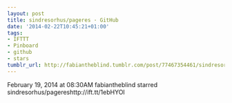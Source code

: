 ```yaml
---
layout: post
title: sindresorhus/pageres · GitHub
date: '2014-02-22T10:45:21+01:00'
tags:
- IFTTT
- Pinboard
- github
- stars
tumblr_url: http://fabiantheblind.tumblr.com/post/77467354461/sindresorhus-pageres-github
---
```

February 19, 2014 at 08:30AM
fabiantheblind starred sindresorhus/pagereshttp://ift.tt/1ebHYOI
